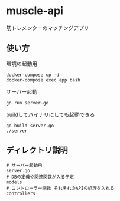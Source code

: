 # muscle-api
筋トレメンターのマッチングアプリ

## 使い方
環境の起動用
```
docker-compose up -d
docker-compose exec app bash
```

サーバー起動
```
go run server.go
```

buildしてバイナリにしても起動できる
```
go build server.go
./server
```

## ディレクトリ説明
```
# サーバー起動用
server.go
# DBの定義や関連関数が入る予定
models
# コントローラー関数 それぞれのAPIの処理を入れる
controllers
```